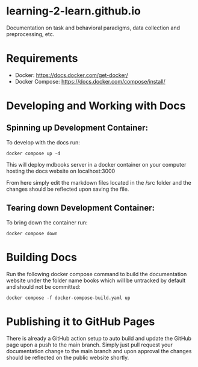 # learning-2-learn.github.io
Documentation on task and behavioral paradigms, data collection and preprocessing, etc. 

# Requirements
- Docker: https://docs.docker.com/get-docker/
- Docker Compose: https://docs.docker.com/compose/install/

# Developing and Working with Docs

## Spinning up Development Container:
To develop with the docs run:
```
docker compose up -d
```
This will deploy mdbooks server in a docker container on your computer hosting the docs website on localhost:3000

From here simply edit the markdown files located in the /src folder and the changes should be reflected upon saving the file.

## Tearing down Development Container:
To bring down the container run:
```
docker compose down
```

# Building Docs
Run the following docker compose command to build the documentation website under the folder name books which will be untracked by default and should not be committed:
```
docker compose -f docker-compose-build.yaml up
```

# Publishing it to GitHub Pages
There is already a GitHub action setup to auto build and update the GitHub page upon a push to the main branch. Simply just pull request your documentation change to the main branch and upon approval the changes should be reflected on the public website shortly.